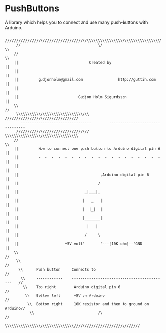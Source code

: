 PushButtons
===========
A library which helps you to connect and use many push-buttons with Arduino.

          /////////////////////////////////////\\\\\\\\\\\\\\\\\\\\\\\\\\\\\\\\\\\\\
         //                                   \/                                   \\
        //                                                                          \\
        ||                                Created by                                ||
        ||                                                                          || 
        ||         gudjonholm@gmail.com                http://guttih.com            || 
        ||                                                                          || 
        ||                           Gudjon Holm Sigurdsson                         || 
        \\                                                                          //
         \\\\\\\\\\\\\\\\\\\\\\\\\\\\\\\\\          /////////////////////////////////
           --------------------------------        --------------------------------
         /////////////////////////////////          \\\\\\\\\\\\\\\\\\\\\\\\\\\\\\\\\
        //                                                                          \\
        ||         How to connect one push button to Arduino digital pin 6          ||
        ||         -  -  -  -  -  -  -  -  -  -  -  -  -  -  -  -  -  -  -          ||
        ||                                                                          ||
        ||                                     ,Arduino digital pin 6               ||
        ||                                    /                                     ||
        ||                              _|___|_                                     ||
        ||                             |   _   |                                    ||
        ||                             |  |_|  |                                    ||
        ||                             |_______|                                    ||
        ||                               |   |                                      ||
        ||                              /     \                                     ||
        ||                     +5V volt'       '---[10K ohm]--'GND                  ||
        \\                                                                         //
         \\                                                                       //
          \\      Push button     Connects to                                    //
           \\     ------------    -------------------------------------------   //
            \\    Top right        Arduino digital pin 6                       //
             \\   Bottom left      +5V on Arduino                             //
              \\  Bottom right     10K resistor and then to ground on Arduino//
               \\                             /\                            //
                \\\\\\\\\\\\\\\\\\\\\\\\\\\\\\\//////////////////////////////
